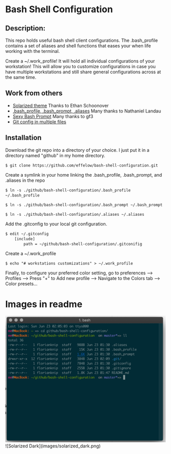 # Bash Shell Configuration

##  Description:
This repo holds useful bash shell client configurations. The .bash_profile contains a set of aliases and shell functions that eases your when life working with the terminal.

Create a ~/.work_profile! It will hold all individual configurations of your workstation! This will allow you to customize configurations in case you have multiple workstations and still share general configurations across at the same time. 

## Work from others

* [Solarized theme] Thanks to Ethan Schoonover
* [.bash_profile, .bash_prompt, .aliases] Many thanks to Nathaniel Landau
* [Sexy Bash Prompt] Many thanks to gf3
* [Git config in multiple files]


[Solarized theme]:                          http://ethanschoonover.com/solarized
[.bash_profile, .bash_prompt, .aliases]:    https://gist.github.com/natelandau/10654137
[Sexy Bash Prompt]:                         https://github.com/gf3/dotfiles
[Git config in multiple files]:
https://github.com/ciukes/CommonGitConf

## Installation

Download the git repo into a directory of your choice. I just put it in a directory named "github" in my home directory.

```console
$ git clone https://github.com/effelow/bash-shell-configuration.git
```

Create a symlink in your home linking the .bash_profile, .bash_prompt, and .aliases in the repo

```console
$ ln -s ./github/bash-shell-configuration/.bash_profile ~/.bash_profile
```

```console
$ ln -s ./github/bash-shell-configuration/.bash_prompt ~/.bash_prompt
```

```console
$ ln -s ./github/bash-shell-configuration/.aliases ~/.aliases
```

Add the .gitconfig to your local git configuration. 

```console
$ edit ~/.gitconfig
    [include]
        path = ~/github/bash-shell-configuration/.gitconifig
```

Create a ~/.work_profile

```console
$ echo "# workstations customizations" > ~/.work_profile
```

Finally, to configure your preferred color setting, go to preferences --> Profiles --> Press "+" to Add new profile --> Navigate to the Colors tab --> Color presets...

# Images in readme
<img src="images/solarized_dark.png" widh=600px>
![Solarized Dark](images/solarized_dark.png)


